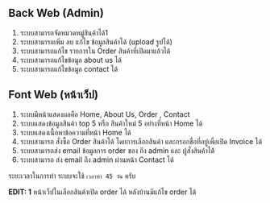 ## Back Web (Admin) ##
1. ระบบสามารถจัดหมวดหมู่สินค้าได้1
2. ระบบสามารถเพิ่ม ลบ แก้ไข ข้อมูลสินค้าได้ (upload รูปได้)
3. ระบบสามารถแก้ไข รายการใน Order สินค้าที่เปิดมาแล้วได้
4. ระบบสามารถแก้ไขข้อมูล about us ได้
5. ระบบสามารถแก้ไขข้อมูล contact ได้

## Font Web (หน้าเว็ป) ##
1. ระบบมีหน้าแสดงผลคือ Home, About Us,  Order , Contact
2. ระบบแสดงข้อมูลสินค้า top 5 หรือ สินค้าใหม่ 5 อย่างที่หน้า Home ได้
3. ระบบแสดงเนื้อหาข้อความที่หน้า Home ได้
4. ระบบสามารถ สั่งซื้อ Order สินค้าได้ โดยการเลือกสินค้า และกรอกชื่อที่อยู่เพื่อเปิด Invoice ได้
5. ระบบสามารถส่ง email ข้อมูลการ order ของ ถึง admin และ ผู้สั่งสินค้าได้้
6. ระบบสามารถ ส่ง email ถึง admin ผ่านหน้า Contact ได้


ระยะเวลาในการทำ ระบบจะใช้ `เวลาทำ 45 วัน` ครับ

**EDIT: 1**
หน้าเว็ปในเลือกสินค้าเปิด order ได้ หลังบ้านมีแก้ไข order ได้
